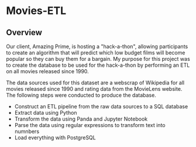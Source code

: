 # Movies-ETL

## Overview

Our client, Amazing Prime, is hosting a "hack-a-thon", allowing participants to create an algorithm that will predict which low budget films will become popular so they can buy them for a bargain. My purpose for this project was to create the database to be used for the hack-a-thon by performing an ETL on all movies released since 1990.

The data sources used for this dataset are a webscrap of Wikipedia for all movies released since 1990 and rating data from the MovieLens website. The following steps were conducted to produce the database.

* Construct an ETL pipeline from the raw data sources to a SQL database
* Extract data using Python
* Transform the data using Panda and Jupyter Notebook
* Parse the data using regular expressions to transform text into numnbers
* Load everything with PostgreSQL


